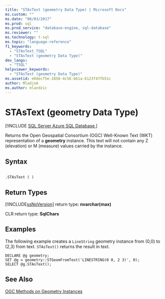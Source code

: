 ```yaml
---
title: "STAsText (geometry Data Type) | Microsoft Docs"
ms.custom: ""
ms.date: "08/03/2017"
ms.prod: sql
ms.prod_service: "database-engine, sql-database"
ms.reviewer: ""
ms.technology: t-sql
ms.topic: "language-reference"
f1_keywords: 
  - "STAsText_TSQL"
  - "STAsText (geometry Data Type)"
dev_langs: 
  - "TSQL"
helpviewer_keywords: 
  - "STAsText (geometry Data Type)"
ms.assetid: e0decf5e-2858-4c56-b61a-6123f47fb51c
author: MladjoA
ms.author: mlandzic 
---
```

# STAsText (geometry Data Type)
[!INCLUDE [SQL Server Azure SQL Database ](../../includes/applies-to-version/sql-asdb.md)]

Returns the Open Geospatial Consortium (OGC) Well-Known Text (WKT) representation of a **geometry** instance. This text will not contain any Z (elevation) or M (measure) values carried by the instance.
  
## Syntax  
  
```  
  
.STAsText ( )  
```  
  
## Return Types  
 [!INCLUDE[ssNoVersion](../../includes/ssnoversion-md.md)] return type: **nvarchar(max)**  
  
 CLR return type: **SqlChars**  
  
## Examples  
 The following example creates a `LineString` geometry instance from (0,0) to (2,3) from text. `STAsText()` returns the result in text.  
  
```  
DECLARE @g geometry;  
SET @g = geometry::STGeomFromText('LINESTRING(0 0, 2 3)', 0);  
SELECT @g.STAsText();  
```  
  
## See Also  
 [OGC Methods on Geometry Instances](../../t-sql/spatial-geometry/ogc-methods-on-geometry-instances.md)  
  
  

